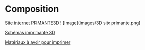 # Composition

[Site internet PRIMANTE3D](http://www.primante3d.com)
! [Image](images/3D site primante.png]

[Schémas imprimante 3D](https://sites.google.com/site/espace3dfr/3dprinter)


[Matériaux à avoir pour imprimer](http://www.primante3d.com/materiaux/)
